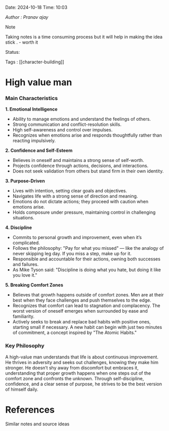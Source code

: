 Date: 2024-10-18     Time: 10:03

*Author : Pranav ajay*

> [!NOTE]
> Taking notes is  a time consuming process but it will help in making the idea stick . - worth it 
> 
> 

Status:

Tags : [[character-building]]

# High value man


### Main Characteristics

**1. Emotional Intelligence**
- Ability to manage emotions and understand the feelings of others.
- Strong communication and conflict-resolution skills.
- High self-awareness and control over impulses.
- Recognizes when emotions arise and responds thoughtfully rather than reacting impulsively.

**2. Confidence and Self-Esteem**
- Believes in oneself and maintains a strong sense of self-worth.
- Projects confidence through actions, decisions, and interactions.
- Does not seek validation from others but stand firm in their own identity.

**3. Purpose-Driven**
- Lives with intention, setting clear goals and objectives.
- Navigates life with a strong sense of direction and meaning.
- Emotions do not dictate actions; they proceed with caution when emotions arise.
- Holds composure under pressure, maintaining control in challenging situations.

**4. Discipline**
- Commits to personal growth and improvement, even when it’s complicated.
- Follows the philosophy: "Pay for what you missed" — like the analogy of never skipping leg day. If you miss a step, make up for it.
- Responsible and accountable for their actions, owning both successes and failures.
- As Mike Tyson said: "Discipline is doing what you hate, but doing it like you love it."

**5. Breaking Comfort Zones**
- Believes that growth happens outside of comfort zones. Men are at their best when they face challenges and push themselves to the edge.
- Recognizes that comfort can lead to stagnation and complacency. The worst version of oneself emerges when surrounded by ease and familiarity.
- Actively seeks to break and replace bad habits with positive ones, starting small if necessary. A new habit can begin with just two minutes of commitment, a concept inspired by "The Atomic Habits."

### Key Philosophy
A high-value man understands that life is about continuous improvement. He thrives in adversity and seeks out challenges, knowing they make him stronger. He doesn’t shy away from discomfort but embraces it, understanding that proper growth happens when one steps out of the comfort zone and confronts the unknown. Through self-discipline, confidence, and a clear sense of purpose, he strives to be the best version of himself daily.





# References
Similar notes and source ideas


